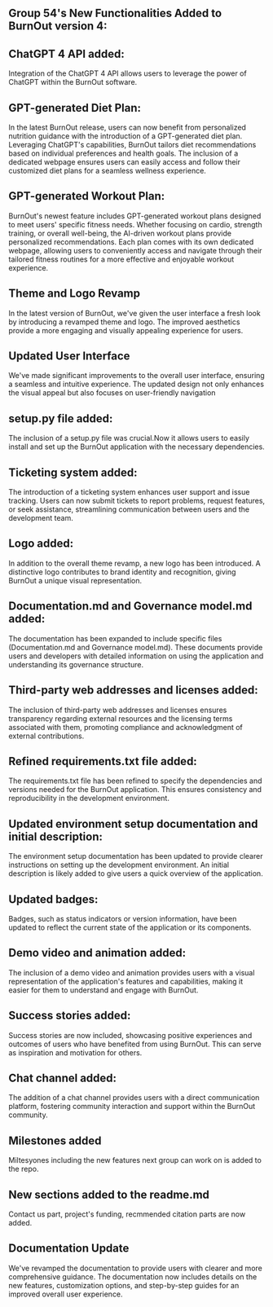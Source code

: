 
## Group 54's New Functionalities Added to BurnOut version 4:

## ChatGPT 4 API added:

Integration of the ChatGPT 4 API allows users to leverage the power of ChatGPT within the BurnOut software.

## GPT-generated Diet Plan:
In the latest BurnOut release, users can now benefit from personalized nutrition guidance with the introduction of a GPT-generated diet plan. Leveraging ChatGPT's capabilities, BurnOut tailors diet recommendations based on individual preferences and health goals. The inclusion of a dedicated webpage ensures users can easily access and follow their customized diet plans for a seamless wellness experience.

## GPT-generated Workout Plan:
BurnOut's newest feature includes GPT-generated workout plans designed to meet users' specific fitness needs. Whether focusing on cardio, strength training, or overall well-being, the AI-driven workout plans provide personalized recommendations. Each plan comes with its own dedicated webpage, allowing users to conveniently access and navigate through their tailored fitness routines for a more effective and enjoyable workout experience.

## Theme and Logo Revamp
In the latest version of BurnOut, we've given the user interface a fresh look by introducing a revamped theme and logo. The improved aesthetics provide a more engaging and visually appealing experience for users.

## Updated User Interface
We've made significant improvements to the overall user interface, ensuring a seamless and intuitive experience. The updated design not only enhances the visual appeal but also focuses on user-friendly navigation


## setup.py file added:
The inclusion of a setup.py file was crucial.Now it allows users to easily install and set up the BurnOut application with the necessary dependencies.


## Ticketing system added:

The introduction of a ticketing system enhances user support and issue tracking. Users can now submit tickets to report problems, request features, or seek assistance, streamlining communication between users and the development team.

## Logo added:

In addition to the overall theme revamp, a new logo has been introduced. A distinctive logo contributes to brand identity and recognition, giving BurnOut a unique visual representation.

## Documentation.md and Governance model.md added:

The documentation has been expanded to include specific files (Documentation.md and Governance model.md). These documents provide users and developers with detailed information on using the application and understanding its governance structure.

## Third-party web addresses and licenses added:

The inclusion of third-party web addresses and licenses ensures transparency regarding external resources and the licensing terms associated with them, promoting compliance and acknowledgment of external contributions.

## Refined requirements.txt file added:

The requirements.txt file has been refined to specify the dependencies and versions needed for the BurnOut application. This ensures consistency and reproducibility in the development environment.

## Updated environment setup documentation and initial description:

The environment setup documentation has been updated to provide clearer instructions on setting up the development environment. An initial description is likely added to give users a quick overview of the application.

## Updated badges:

Badges, such as status indicators or version information, have been updated to reflect the current state of the application or its components.


## Demo video and animation added:

The inclusion of a demo video and animation provides users with a visual representation of the application's features and capabilities, making it easier for them to understand and engage with BurnOut.

## Success stories added:

Success stories are now included, showcasing positive experiences and outcomes of users who have benefited from using BurnOut. This can serve as inspiration and motivation for others.

## Chat channel added:

The addition of a chat channel provides users with a direct communication platform, fostering community interaction and support within the BurnOut community.

## Milestones added

Miltesyones including the new features next group can work on is added to the repo.

## New sections added to the readme.md
Contact us part, project's funding, recmmended citation parts are now added.

## Documentation Update
We've revamped the documentation to provide users with clearer and more comprehensive guidance. The documentation now includes details on the new features, customization options, and step-by-step guides for an improved overall user experience.
